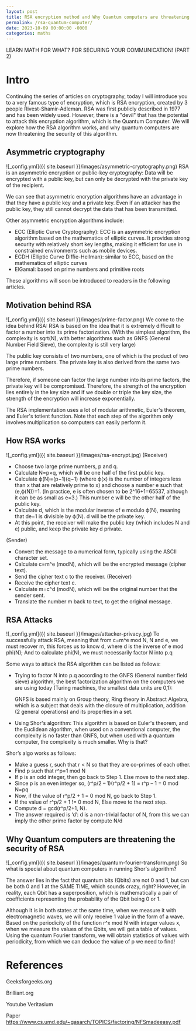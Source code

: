 ```yaml
---
layout: post
title: RSA encryption method and Why Quantum computers are threatening its security
permalink: /rsa-quantum-computer/
date: 2023-10-09 00:00:00 -0000
categories: maths
---
```

LEARN MATH FOR WHAT?
FOR SECURING YOUR COMMUNICATION! (PART 2)
# Intro
Continuing the series of articles on cryptography, today I will introduce you to a very famous type of encryption, which is RSA encryption, created by 3 people Rivest-Shamir-Adleman. 
RSA was first publicly described in 1977 and has been widely used. However, there is a "devil" that has the potential to attack this encryption algorithm, which is the Quantum Computer. 
We will explore how the RSA algorithm works, and why quantum computers are now threatening the security of this algorithm.
## Asymmetric cryptography
![_config.yml]({{ site.baseurl }}/images/asymmetric-cryptography.png)
RSA is an asymmetric encryption or public-key cryptography: Data will be encrypted with a public key, but can only be decrypted with the private key of the recipient. 

We can see that asymmetric encryption algorithms have an advantage in that they have a public key and a private key. Even if an attacker has the public key, they still cannot decrypt the data that has been transmitted.

Other asymmetric encryption algorithms include:
- ECC (Elliptic Curve Cryptography): ECC is an asymmetric encryption algorithm based on the mathematics of elliptic curves. It provides strong security with relatively short key lengths, making it efficient for use in constrained environments such as mobile devices.
- ECDH (Elliptic Curve Diffie-Hellman): similar to ECC, based on the mathematics of elliptic curves
- ElGamal: based on prime numbers and primitive roots

These algorithms will soon be introduced to readers in the following articles.

## Motivation behind RSA
![_config.yml]({{ site.baseurl }}/images/prime-factor.png)
We come to the idea behind RSA: RSA is based on the idea that it is extremely difficult to factor a number into its prime factorization. (With the simplest algorithm, the complexity is sqrt(N), with better algorithms such as GNFS (General Number Field Sieve), the complexity is still very large) 

The public key consists of two numbers, one of which is the product of two large prime numbers. The private key is also derived from the same two prime numbers. 

Therefore, if someone can factor the large number into its prime factors, the private key will be compromised. Therefore, the strength of the encryption lies entirely in the key size and if we double or triple the key size, the strength of the encryption will increase exponentially. 

The RSA implementation uses a lot of modular arithmetic, Euler's theorem, and Euler's totient function. Note that each step of the algorithm only involves multiplication so computers can easily perform it.

## How RSA works
![_config.yml]({{ site.baseurl }}/images/rsa-encrypt.jpg)
(Receiver) 
- Choose two large prime numbers, p and q.
- Calculate N=p×q, which will be one half of the first public key. 
- Calculate ϕ(N)=(p−1)(q−1) (where ϕ(x) is the number of integers less than x that are relatively prime to x) and choose a number e such that (e,ϕ(N))=1. (In practice, e is often chosen to be 2^16+1=65537, although it can be as small as e=3.) 
    This number e will be the other half of the public key. 
- Calculate d, which is the modular inverse of e modulo ϕ(N), meaning that de−1 is divisible by ϕ(N). d will be the private key. 
- At this point, the receiver will make the public key (which includes N and e) public, and keep the private key d private. 

(Sender) 
- Convert the message to a numerical form, typically using the ASCII character set. 
- Calculate c=m^e (modN), which will be the encrypted message (cipher text). 
- Send the cipher text c to the receiver. 
(Receiver) 
- Receive the cipher text c. 
- Calculate m=c^d (modN), which will be the original number that the sender sent.
- Translate the number m back to text, to get the original message.

## RSA Attacks
![_config.yml]({{ site.baseurl }}/images/attacker-privacy.jpg)
To successfully attack RSA, meaning that from c=m^e mod N, N and e, we must recover m, this forces us to know d, where d is the inverse of e mod phi(N);
And to calculate phi(N), we must necessarily factor N into p.q

Some ways to attack the RSA algorithm can be listed as follows:

- Trying to factor N into p.q according to the GNFS (General number field sieve) algorithm, the best factorization algorithm on the computers we are using today (Turing machines, the smallest data units are 0,1):
    
    GNFS is based mainly on Group theory, Ring theory in Abstract Algebra, which is a subject that deals with the closure of multiplication, addition (2 general operations) and its properties in a set.
- Using Shor's algorithm: This algorithm is based on Euler's theorem, and the Euclidean algorithm, when used on a conventional computer, the complexity is no faster than GNFS, but when used with a quantum computer, the complexity is much smaller. Why is that?
    
Shor’s algo works as follows:
- Make a guess r, such that r < N so that they are co-primes of each other.
-    Find p such that r^p=1 mod N
-    If p is an odd integer, then go back to Step 1. Else move to the next step.
-    Since p is an even integer so, (r^p/2 – 1)(r^p/2 + 1) = r^p – 1 = 0 mod N=pq
-    Now, if the value of r^p/2 + 1 = 0 mod N, go back to Step 1.
-    If the value of r^p/2 + 1 != 0 mod N, Else move to the next step.
-    Compute d = gcd(r^p/2+1, N).
-    The answer required is ‘d’: d is a non-trivial factor of N, from this we can imply the other prime factor by compute N/d

## Why Quantum computers are threatening the security of RSA

![_config.yml]({{ site.baseurl }}/images/quantum-fourier-transform.png)
So what is special about quantum computers in running Shor's algorithm? 

The answer lies in the fact that quantum bits (Qbits) are not 0 and 1, but can be both 0 and 1 at the SAME TIME, which sounds crazy, right? 
However, in reality, each Qbit has a superposition, which is mathematically a pair of coefficients representing the probability of the Qbit being 0 or 1. 

Although it is in both states at the same time, when we measure it with electromagnetic waves, we will only receive 1 value in the form of a wave. Based on the periodicity of the function r^x mod N with integer values x, when we measure the values of the Qbits, we will get a table of values. Using the quantum Fourier transform, we will obtain statistics of values with periodicity, from which we can deduce the value of p we need to find!

# References
Geeksforgeeks.org

Brilliant.org

Youtube Veritasium

Paper https://www.cs.umd.edu/~gasarch/TOPICS/factoring/NFSmadeeasy.pdf